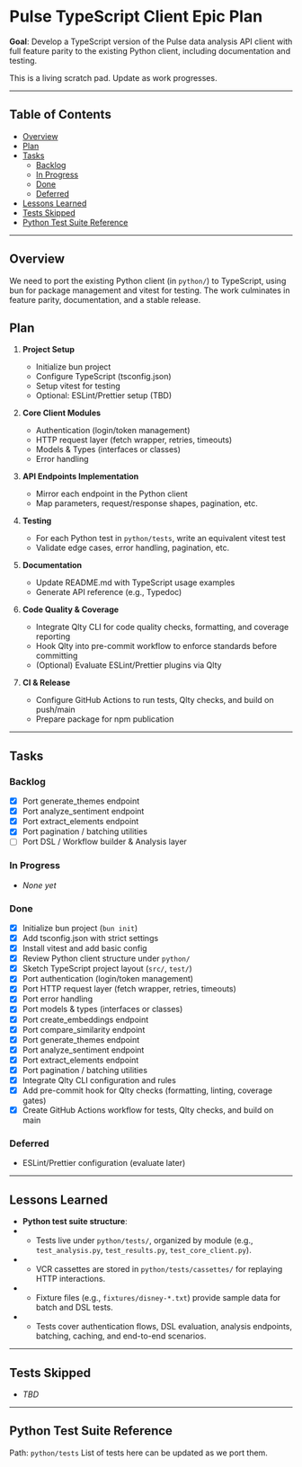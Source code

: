 # Pulse TypeScript Client Epic Plan

**Goal**: Develop a TypeScript version of the Pulse data analysis API client
with full feature parity to the existing Python client, including documentation
and testing.

This is a living scratch pad. Update as work progresses.

---

 ## Table of Contents

 - [Overview](#overview)
 - [Plan](#plan)
 - [Tasks](#tasks)
   - [Backlog](#backlog)
   - [In Progress](#in-progress)
   - [Done](#done)
   - [Deferred](#deferred)
 - [Lessons Learned](#lessons-learned)
 - [Tests Skipped](#tests-skipped)
 - [Python Test Suite Reference](#python-test-suite-reference)

 ---

 ## Overview

 We need to port the existing Python client (in `python/`) to TypeScript,
 using bun for package management and vitest for testing. The work
 culminates in feature parity, documentation, and a stable release.

 ## Plan

 1. **Project Setup**  
    - Initialize bun project  
    - Configure TypeScript (tsconfig.json)  
    - Setup vitest for testing  
    - Optional: ESLint/Prettier setup (TBD)

 2. **Core Client Modules**  
    - Authentication (login/token management)  
    - HTTP request layer (fetch wrapper, retries, timeouts)  
    - Models & Types (interfaces or classes)  
    - Error handling

 3. **API Endpoints Implementation**  
    - Mirror each endpoint in the Python client  
    - Map parameters, request/response shapes, pagination, etc.

 4. **Testing**  
    - For each Python test in `python/tests`, write an equivalent vitest test  
    - Validate edge cases, error handling, pagination, etc.

 5. **Documentation**  
    - Update README.md with TypeScript usage examples  
    - Generate API reference (e.g., Typedoc)

6. **Code Quality & Coverage**  
   - Integrate Qlty CLI for code quality checks, formatting, and coverage reporting  
   - Hook Qlty into pre-commit workflow to enforce standards before committing  
   - (Optional) Evaluate ESLint/Prettier plugins via Qlty

7. **CI & Release**  
   - Configure GitHub Actions to run tests, Qlty checks, and build on push/main  
   - Prepare package for npm publication

 ---

 ## Tasks

### Backlog

  <!-- API Endpoints Implementation -->  
  - [x] Port generate_themes endpoint  
  - [x] Port analyze_sentiment endpoint  
  - [x] Port extract_elements endpoint  
  - [x] Port pagination / batching utilities  
  - [ ] Port DSL / Workflow builder & Analysis layer  
  <!-- Quality & CI Tasks -->

### In Progress

 - _None yet_

### Done

  - [x] Initialize bun project (`bun init`)
  - [x] Add tsconfig.json with strict settings
  - [x] Install vitest and add basic config
  - [x] Review Python client structure under `python/`
  - [x] Sketch TypeScript project layout (`src/`, `test/`)
  - [x] Port authentication (login/token management)
  - [x] Port HTTP request layer (fetch wrapper, retries, timeouts)
  - [x] Port error handling
  - [x] Port models & types (interfaces or classes)
  - [x] Port create_embeddings endpoint
  - [x] Port compare_similarity endpoint
  - [x] Port generate_themes endpoint
  - [x] Port analyze_sentiment endpoint
  - [x] Port extract_elements endpoint
  - [x] Port pagination / batching utilities
  - [x] Integrate Qlty CLI configuration and rules
  - [x] Add pre-commit hook for Qlty checks (formatting, linting, coverage gates)
  - [x] Create GitHub Actions workflow for tests, Qlty checks, and build on main

 ### Deferred

 - ESLint/Prettier configuration (evaluate later)

 ---

 ## Lessons Learned

- **Python test suite structure**:
-  - Tests live under `python/tests/`, organized by module (e.g., `test_analysis.py`, `test_results.py`, `test_core_client.py`).
-  - VCR cassettes are stored in `python/tests/cassettes/` for replaying HTTP interactions.
-  - Fixture files (e.g., `fixtures/disney-*.txt`) provide sample data for batch and DSL tests.
-  - Tests cover authentication flows, DSL evaluation, analysis endpoints, batching, caching, and end-to-end scenarios.

 ---

 ## Tests Skipped

 - _TBD_

 ---

 ## Python Test Suite Reference

Path: `python/tests`
 List of tests here can be updated as we port them.